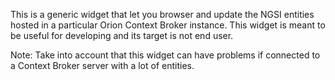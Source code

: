 This is a generic widget that let you browser and update the NGSI entities hosted in a particular Orion Context Broker instance. This widget is meant to be useful for developing and its target is not end user.

Note: Take into account that this widget can have problems if connected to a Context Broker server with a lot of entities.
